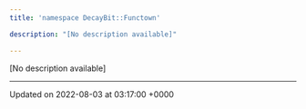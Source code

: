 ```yaml
---
title: 'namespace DecayBit::Functown'

description: "[No description available]"

---
```







[No description available]






-------------------------------

Updated on 2022-08-03 at 03:17:00 +0000